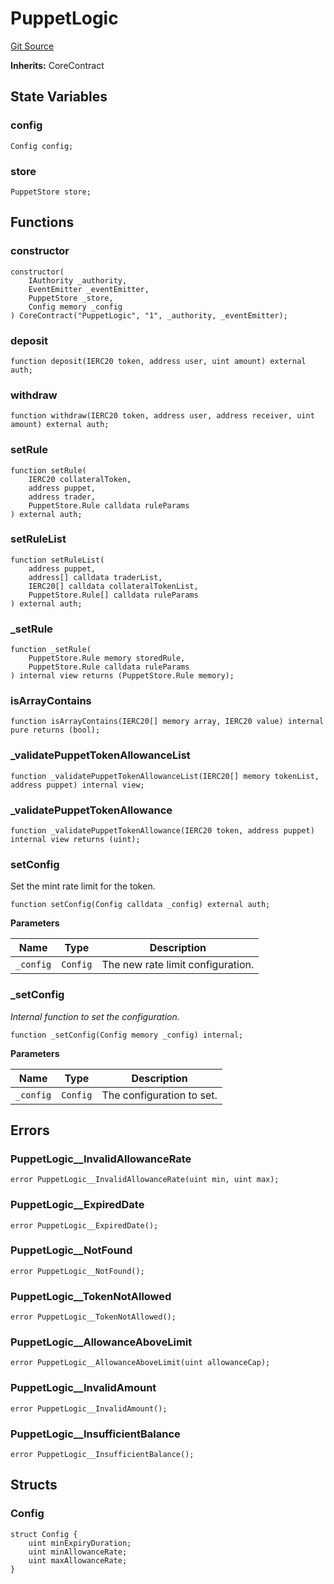 # PuppetLogic
[Git Source](https://github.com/GMX-Blueberry-Club/puppet-contracts/blob/474b8277cbb576730f09bb3ba6a3b6396a451789/src/puppet/PuppetLogic.sol)

**Inherits:**
CoreContract


## State Variables
### config

```solidity
Config config;
```


### store

```solidity
PuppetStore store;
```


## Functions
### constructor


```solidity
constructor(
    IAuthority _authority,
    EventEmitter _eventEmitter,
    PuppetStore _store,
    Config memory _config
) CoreContract("PuppetLogic", "1", _authority, _eventEmitter);
```

### deposit


```solidity
function deposit(IERC20 token, address user, uint amount) external auth;
```

### withdraw


```solidity
function withdraw(IERC20 token, address user, address receiver, uint amount) external auth;
```

### setRule


```solidity
function setRule(
    IERC20 collateralToken,
    address puppet,
    address trader,
    PuppetStore.Rule calldata ruleParams
) external auth;
```

### setRuleList


```solidity
function setRuleList(
    address puppet,
    address[] calldata traderList,
    IERC20[] calldata collateralTokenList,
    PuppetStore.Rule[] calldata ruleParams
) external auth;
```

### _setRule


```solidity
function _setRule(
    PuppetStore.Rule memory storedRule,
    PuppetStore.Rule calldata ruleParams
) internal view returns (PuppetStore.Rule memory);
```

### isArrayContains


```solidity
function isArrayContains(IERC20[] memory array, IERC20 value) internal pure returns (bool);
```

### _validatePuppetTokenAllowanceList


```solidity
function _validatePuppetTokenAllowanceList(IERC20[] memory tokenList, address puppet) internal view;
```

### _validatePuppetTokenAllowance


```solidity
function _validatePuppetTokenAllowance(IERC20 token, address puppet) internal view returns (uint);
```

### setConfig

Set the mint rate limit for the token.


```solidity
function setConfig(Config calldata _config) external auth;
```
**Parameters**

|Name|Type|Description|
|----|----|-----------|
|`_config`|`Config`|The new rate limit configuration.|


### _setConfig

*Internal function to set the configuration.*


```solidity
function _setConfig(Config memory _config) internal;
```
**Parameters**

|Name|Type|Description|
|----|----|-----------|
|`_config`|`Config`|The configuration to set.|


## Errors
### PuppetLogic__InvalidAllowanceRate

```solidity
error PuppetLogic__InvalidAllowanceRate(uint min, uint max);
```

### PuppetLogic__ExpiredDate

```solidity
error PuppetLogic__ExpiredDate();
```

### PuppetLogic__NotFound

```solidity
error PuppetLogic__NotFound();
```

### PuppetLogic__TokenNotAllowed

```solidity
error PuppetLogic__TokenNotAllowed();
```

### PuppetLogic__AllowanceAboveLimit

```solidity
error PuppetLogic__AllowanceAboveLimit(uint allowanceCap);
```

### PuppetLogic__InvalidAmount

```solidity
error PuppetLogic__InvalidAmount();
```

### PuppetLogic__InsufficientBalance

```solidity
error PuppetLogic__InsufficientBalance();
```

## Structs
### Config

```solidity
struct Config {
    uint minExpiryDuration;
    uint minAllowanceRate;
    uint maxAllowanceRate;
}
```

